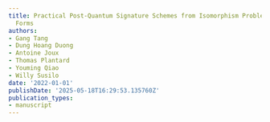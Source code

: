```yaml
---
title: Practical Post-Quantum Signature Schemes from Isomorphism Problems of Trilinear
  Forms
authors:
- Gang Tang
- Dung Hoang Duong
- Antoine Joux
- Thomas Plantard
- Youming Qiao
- Willy Susilo
date: '2022-01-01'
publishDate: '2025-05-18T16:29:53.135760Z'
publication_types:
- manuscript
---
```

